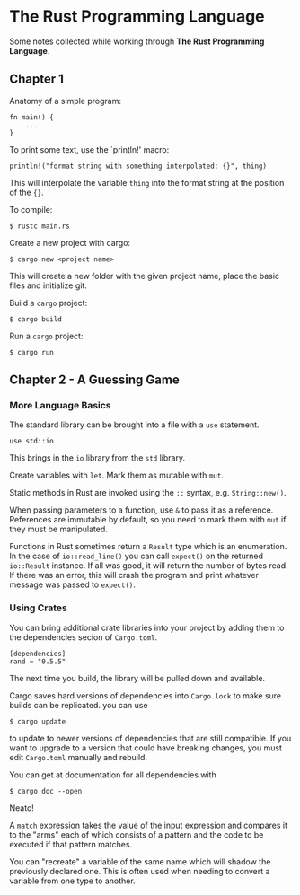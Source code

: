 # __The Rust Programming Language__

Some notes collected while working through __The Rust Programming Language__.  

## Chapter 1

Anatomy of a simple program:

    fn main() {
        ...
    }

To print some text, use the `println!' macro:

    println!("format string with something interpolated: {}", thing)

This will interpolate the variable `thing` into the format string at the position of the `{}`.

To compile:  

    $ rustc main.rs

Create a new project with cargo:  

    $ cargo new <project name>

This will create a new folder with the given project name, place the basic files and initialize git.

Build a `cargo` project:  

    $ cargo build  

Run a `cargo` project:

    $ cargo run  


## Chapter 2 - A Guessing Game

### More Language Basics

The standard library can be brought into a file with a `use` statement.  

    use std::io

This brings in the `io` library from the `std` library.

Create variables with `let`. Mark them as mutable with `mut`.  

Static methods in Rust are invoked using the `::` syntax, e.g. `String::new()`.  

When passing parameters to a function, use `&` to pass it as a reference. References are immutable by default, so you need to mark them with `mut` if they must be manipulated.  

Functions in Rust sometimes return a `Result` type which is
an enumeration. In the case of `io::read_line()` you can call `expect()` on the returned `io::Result` instance. If all was good, it will return the number of bytes read. If there was an error, this will crash the program and print whatever message was passed to `expect()`.  

### Using Crates

You can bring additional crate libraries into your project by adding them to the dependencies secion of `Cargo.toml`.  

    [dependencies]
    rand = "0.5.5"

The next time you build, the library will be pulled down and available.

Cargo saves hard versions of dependencies into `Cargo.lock` to make sure builds can be replicated. you can use 

    $ cargo update

to update to newer versions of dependencies that are still compatible. If you want to upgrade to a version that could have breaking changes, you must edit `Cargo.toml` manually and rebuild.  

You can get at documentation for all dependencies with 

    $ cargo doc --open

Neato!  

A `match` expression takes the value of the input expression and compares it to the "arms" each of which consists of a pattern and the code to be executed if that pattern matches.  

You can "recreate" a variable of the same name which will shadow the previously declared one. This is often used when needing to convert a variable from one type to another.  









